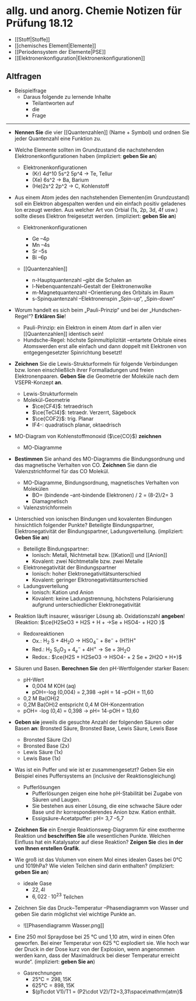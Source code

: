 # allg. und anorg. Chemie Notizen für Prüfung 18.12

- [[Stoff|Stoffe]]
- [[chemisches Element|Elemente]]
- [[Periodensystem der Elemente|PSE]]
- [[Elektronenkonfiguration|Elektronenkonfigurationen]]

## Altfragen

- Beispielfrage
	- Daraus folgende zu lernende Inhalte
		- Teilantworten auf
		- die
		- Frage

---

- **Nennen Sie** die vier [[Quantenzahlen]] (Name + Symbol) und ordnen Sie jeder Quantenzahl eine Funktion zu.
- Welche Elemente sollten im Grundzustand die nachstehenden Elektronenkonfigurationen haben (impliziert: **geben Sie an**)
	- Elektronenkonfigurationen
		- (Kr) 4d^10 5s^2 5p^4 → Te, Tellur
		- (Xe) 6s^2 → Ba, Barium
		- (He)2s^2 2p^2 → C, Kohlenstoff
		
- Aus einem Atom jedes den nachstehenden Elementen(im Grundzustand) soll ein Elektron abgespalten werden und ein einfach positiv geladenes Ion erzeugt werden. Aus welcher Art von Orbial (1s, 2p, 3d, 4f usw.) sollte dieses Elektron freigesetzt werden. (impliziert: **geben Sie an**)
	- Elektronenkonfigurationen
		- Ge –4p
		- Mn –4s
		- Sr –5s
		- Bi –6p
		
	- [[Quantenzahlen]]
		- n-Hauptquantenzahl –gibt die Schalen an
		- l-Nebenquantenzahl–Gestalt der Elektronenwolke
		- m-Magnetquantenzahl –Orientierung des Orbitals im Raum
		- s-Spinquantenzahl –Elektronenspin „Spin-up“, „Spin-down“
		
- Worum handelt es sich beim „Pauli-Prinzip“ und bei der „Hundschen-Regel“? **Erklären Sie**!
	- Pauli-Prinzip: ein Elektron in einem Atom darf in allen vier [[Quantenzahlen]] identisch sein!
	- Hundsche-Regel: höchste Spinmultiplizität –entartete Orbitale eines Atomswerden erst alle einfach und dann doppelt mit Elektronen von entgegengesetzter Spinrichtung besetzt!
	
- **Zeichnen** Sie die Lewis-Strukturformeln für folgende Verbindungen bzw. Ionen einschließlich ihrer Formalladungen und freien Elektronenpaaren. **Geben Sie** die Geometrie der Moleküle nach dem VSEPR-Konzept **an**. 
	- Lewis-Strukturformeln
	- Molekül-Geometrie
		- $\ce{CF4}$: tetraedrisch
		- $\ce{TeCl4}$: tetraedr. Verzerrt, Sägebock
		- $\ce{COF2}$: trig. Planar
		- IF4-: quadratisch planar, oktaedrisch
- MO-Diagram von Kohlenstoffmonoxid ($\ce{CO}$) **zeichnen**
	-  MO-Diagramme
	
-  **Bestimmen** Sie anhand des MO-Diagramms die Bindungsordnung und das magnetische Verhalten von CO. **Zeichnen** Sie dann die Valenzstrichformel für das CO Molekül.
	-  MO-Diagramme, Bindungsordnung, magnetisches Verhalten von Molekülen
		-  BO= (bindende –ant-bindende Elektronen) / 2 = (8-2)/2= 3
		-  Diamagnetisch
	-  Valenzstrichformeln

-  Unterschied von ionischen Bindungen und kovalenten Bindungen hinsichtlich folgender Punkte? Beteiligte Bindungspartner, Elektronegativität der Bindungspartner, Ladungsverteilung. (impliziert: **Geben Sie an**)
	-  Beteiligte Bindungspartner:
		-  Ionisch: Metall, Nichtmetall bzw. [[Kation]] und [[Anion]]
		-  Kovalent: zwei Nichtmetalle bzw. zwei Metalle 
	-  Elektronegativität der Bindungspartner
		-  Ionisch: hoher Elektronegativitätsunterschied
		-  Kovalent: geringer Elktronegativitätsunterschied
	-  Ladungsverteilung
		-  Ionisch: Kation und Anion
		-  Kovalent: keine Ladungstrennung, höchstens Polarisierung aufgrund unterschiedlicher Elektronegativität


- Reaktion läuft insaurer, wässriger Lösung ab. Oxidationszahl **angeben**! (Reaktion: $\ce{H2SeO3 + H2S + H + →Se + HSO4- + H2O }$
	- Redoxreaktionen
		- Ox.: $\mathrm{H}_{2} \mathrm{~S}+4 \mathrm{H}_{2} \mathrm{O} \longrightarrow \mathrm{HSO}_{4}^{-}+8 \mathrm{e}^{-}+\mathrm{(H?)H}^{+}$
		- Red.: $\mathrm{H}_{2} \mathrm{~S}_{0} \mathrm{O}_{3}+\mathrm{4}_{e}^{-}+4 \mathrm{H}^{+} \longrightarrow \mathrm{Se}+3 \mathrm{H}_{2} \mathrm{O}$
		- Redox.: $\ce{H2S + H2SeO3 -> HSO4- + 2 Se + 2H2O + H+}$

- Säuren und Basen. **Berechnen Sie** den pH-Wertfolgender starker Basen:
	- pH-Wert
		- 0,004 M KOH (aq)
		- pOH=-log (0,004) = 2,398 →pH = 14 –pOH = 11,60
	- 0,2 M Ba(OH)2
	- 0,2M Ba(OH)2 entspricht 0,4 M OH-Konzentration
	- pOH= -log (0,4) = 0,398 → pH= 14-pOH = 13,60

- **Geben sie** jeweils die gesuchte Anzahl der folgenden Säuren oder Basen **an**: Bronsted Säure, Bronsted Base, Lewis Säure, Lewis Base
	- Bronsted Säure (2x)
	- Bronsted Base (2x)
	- Lewis Säure (1x)
	- Lewis Base (1x)

- Was ist ein Puffer und wie ist er zusammengesetzt? Geben Sie ein Beispiel eines Puffersystems an (inclusive der Reaktionsgleichung)
	- Pufferlösungen
		- Pufferlösungen zeigen eine hohe pH-Stabilität bei Zugabe von Säuren und Laugen.
		- Sie bestehen aus einer Lösung, die eine schwache Säure oder Base und ihr korrespondierendes Anion bzw. Kation enthält.
		- Essigsäure-Acetatpuffer: pH= 3,7 –5,7

- **Zeichnen Sie** ein Energie Reaktionsweg-Diagramm für eine exotherme Reaktion und **beschriften Sie** alle wesentlichen Punkte. Welchen Einfluss hat ein Katalysator auf diese Reaktion? **Zeigen Sie** dies **in der von Ihnen erstellen Grafik**.

- Wie groß ist das Volumen von einem Mol eines idealen Gases bei $0\mathrm{°C}$ und $1019\mathrm{hPa}$? Wie vielen Teilchen sind darin enthalten? (impliziert: **geben Sie an**)
	- ideale Gase
		- $22,4\mathrm{l}$
		- $6,022\cdot10^{23}$ Teilchen

- Zeichnen Sie das Druck–Temperatur –Phasendiagramm von Wasser und geben Sie darin möglichst viel wichtige Punkte an.
	- ![[Phasendiagramm Wasser.png]]

- Eine 250 mol Spraydose bei 25 °C und 1,10 atm, wird in einen Ofen geworfen. Bei einer Temperatur von 625 °C explodiert sie. Wie hoch war der Druck in der Dose kurz von der Explosion, wenn angenommen werden kann, dass der Maximaldruck bei dieser Temperatur erreicht wurde“.  (impliziert: **geben Sie an**)
	- Gasrechnungen
		- $25\mathrm{°C} = 298,15 \mathrm{K}$
		- $625 \mathrm{°C} = 898,15 \mathrm{K}$
		- $(p1\cdot V1)/T1 = (P2\cdot V2)/T2=3,31\space\mathrm{atm}$
